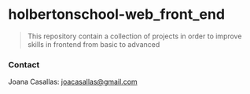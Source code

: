 # holbertonschool-web_front_end

> This repository contain a collection of projects in order to improve skills in frontend from basic to advanced

### Contact
Joana Casallas: joacasallas@gmail.com
